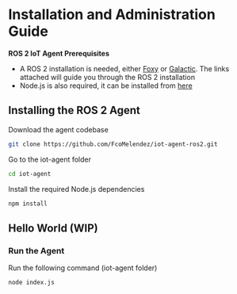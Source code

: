 # Installation and Administration Guide

**ROS 2 IoT Agent Prerequisites**

* A ROS 2 installation is needed, either [Foxy](https://docs.ros.org/en/foxy/Installation.html) or [Galactic](https://docs.ros.org/en/galactic/Installation.html). The links attached will guide you through the ROS 2 installation
* Node.js is also required, it can be installed from [here](https://nodejs.org/en/download/)

## Installing the ROS 2 Agent

Download the agent codebase
```bash
git clone https://github.com/FcoMelendez/iot-agent-ros2.git
```

Go to the iot-agent folder
```bash
cd iot-agent
```

Install the required Node.js dependencies
```bash
npm install
```

## Hello World (WIP)

### Run the Agent

Run the following command (iot-agent folder)
```bash
node index.js
``` 
